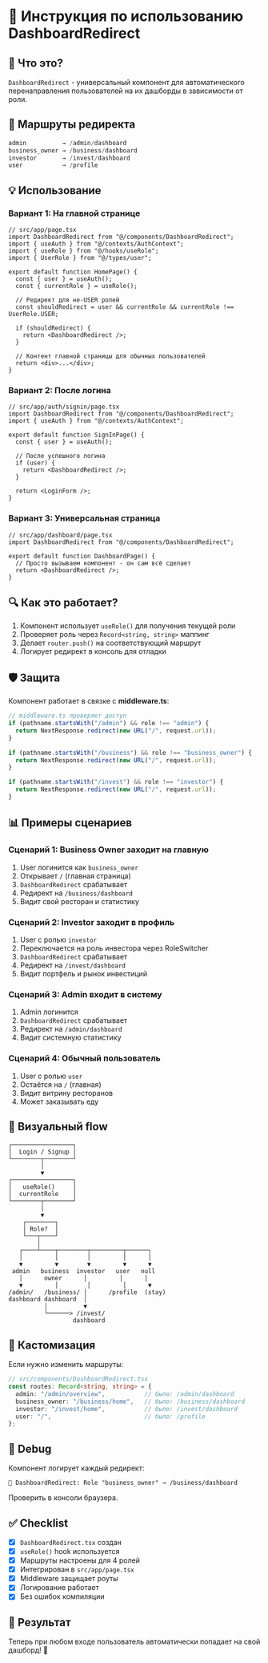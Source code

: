 # 🚀 Инструкция по использованию DashboardRedirect

## 📌 Что это?

`DashboardRedirect` - универсальный компонент для автоматического перенаправления пользователей на их дашборды в зависимости от роли.

## 🎯 Маршруты редиректа

```typescript
admin          → /admin/dashboard
business_owner → /business/dashboard
investor       → /invest/dashboard
user           → /profile
```

## 💡 Использование

### Вариант 1: На главной странице

```tsx
// src/app/page.tsx
import DashboardRedirect from "@/components/DashboardRedirect";
import { useAuth } from "@/contexts/AuthContext";
import { useRole } from "@/hooks/useRole";
import { UserRole } from "@/types/user";

export default function HomePage() {
  const { user } = useAuth();
  const { currentRole } = useRole();
  
  // Редирект для не-USER ролей
  const shouldRedirect = user && currentRole && currentRole !== UserRole.USER;
  
  if (shouldRedirect) {
    return <DashboardRedirect />;
  }
  
  // Контент главной страницы для обычных пользователей
  return <div>...</div>;
}
```

### Вариант 2: После логина

```tsx
// src/app/auth/signin/page.tsx
import DashboardRedirect from "@/components/DashboardRedirect";
import { useAuth } from "@/contexts/AuthContext";

export default function SignInPage() {
  const { user } = useAuth();
  
  // После успешного логина
  if (user) {
    return <DashboardRedirect />;
  }
  
  return <LoginForm />;
}
```

### Вариант 3: Универсальная страница

```tsx
// src/app/dashboard/page.tsx
import DashboardRedirect from "@/components/DashboardRedirect";

export default function DashboardPage() {
  // Просто вызываем компонент - он сам всё сделает
  return <DashboardRedirect />;
}
```

## 🔍 Как это работает?

1. Компонент использует `useRole()` для получения текущей роли
2. Проверяет роль через `Record<string, string>` маппинг
3. Делает `router.push()` на соответствующий маршрут
4. Логирует редирект в консоль для отладки

## 🛡️ Защита

Компонент работает в связке с **middleware.ts**:

```typescript
// middleware.ts проверяет доступ
if (pathname.startsWith("/admin") && role !== "admin") {
  return NextResponse.redirect(new URL("/", request.url));
}

if (pathname.startsWith("/business") && role !== "business_owner") {
  return NextResponse.redirect(new URL("/", request.url));
}

if (pathname.startsWith("/invest") && role !== "investor") {
  return NextResponse.redirect(new URL("/", request.url));
}
```

## 📊 Примеры сценариев

### Сценарий 1: Business Owner заходит на главную
1. User логинится как `business_owner`
2. Открывает `/` (главная страница)
3. `DashboardRedirect` срабатывает
4. Редирект на `/business/dashboard`
5. Видит свой ресторан и статистику

### Сценарий 2: Investor заходит в профиль
1. User с ролью `investor`
2. Переключается на роль инвестора через RoleSwitcher
3. `DashboardRedirect` срабатывает
4. Редирект на `/invest/dashboard`
5. Видит портфель и рынок инвестиций

### Сценарий 3: Admin входит в систему
1. Admin логинится
2. `DashboardRedirect` срабатывает
3. Редирект на `/admin/dashboard`
4. Видит системную статистику

### Сценарий 4: Обычный пользователь
1. User с ролью `user`
2. Остаётся на `/` (главная)
3. Видит витрину ресторанов
4. Может заказывать еду

## 🎨 Визуальный flow

```
┌─────────────────┐
│  Login / Signup │
└────────┬────────┘
         │
         ▼
┌─────────────────┐
│   useRole()     │
│  currentRole    │
└────────┬────────┘
         │
         ▼
    ┌────────┐
    │ Role?  │
    └───┬────┘
        │
   ┌────┴────┬────────┬─────────┬──────┐
   │         │        │         │      │
   ▼         ▼        ▼         ▼      ▼
 admin   business  investor   user   null
   │      owner      │         │      │
   ▼         │        │         │      ▼
/admin/   /business/ │      /profile  (stay)
dashboard dashboard  │
          │          ▼
          └──────> /invest/
                  dashboard
```

## 🔧 Кастомизация

Если нужно изменить маршруты:

```typescript
// src/components/DashboardRedirect.tsx
const routes: Record<string, string> = {
  admin: "/admin/overview",           // было: /admin/dashboard
  business_owner: "/business/home",   // было: /business/dashboard
  investor: "/invest/home",           // было: /invest/dashboard
  user: "/",                          // было: /profile
};
```

## 📝 Debug

Компонент логирует каждый редирект:

```
🔄 DashboardRedirect: Role "business_owner" → /business/dashboard
```

Проверить в консоли браузера.

## ✅ Checklist

- [x] `DashboardRedirect.tsx` создан
- [x] `useRole()` hook используется
- [x] Маршруты настроены для 4 ролей
- [x] Интегрирован в `src/app/page.tsx`
- [x] Middleware защищает роуты
- [x] Логирование работает
- [x] Без ошибок компиляции

## 🎯 Результат

Теперь при любом входе пользователь автоматически попадает на свой дашборд! 🚀

